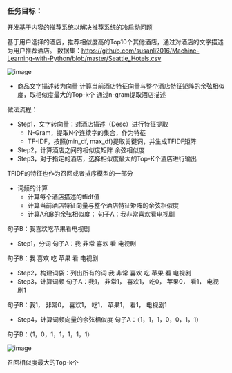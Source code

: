 
### 任务目标：
开发基于内容的推荐系统以解决推荐系统的冷启动问题

基于用户选择的酒店，推荐相似度高的Top10个其他酒店，通过对酒店的文字描述为用户推荐酒店。
数据集：https://github.com/susanli2016/Machine-Learning-with-Python/blob/master/Seattle_Hotels.csv

![image](https://user-images.githubusercontent.com/68730894/115219501-2ec88380-a13a-11eb-842f-387b9ee603e9.png)

* 商品文字描述转为向量
计算当前酒店特征向量与整个酒店特征矩阵的余弦相似度，取相似度最大的Top-k个
通过n-gram提取酒店描述

做法流程：
* Step1，文字转向量：对酒店描述（Desc）进行特征提取
  * N-Gram，提取N个连续字的集合，作为特征
  * TF-IDF，按照(min_df, max_df)提取关键词，并生成TFIDF矩阵
* Step2，计算酒店之间的相似度矩阵
余弦相似度
* Step3，对于指定的酒店，选择相似度最大的Top-K个酒店进行输出

TFIDF的特征也作为召回或者排序模型的一部分

* 词频的计算
  * 计算每个酒店描述的tfidf值
  * 计算当前酒店特征向量与整个酒店特征矩阵的余弦相似度
  * 计算A和B的余弦相似度：
句子A：我非常喜欢看电视剧

句子B：我喜欢吃苹果看电视剧
* Step1，分词
句子A：我 非常 喜欢 看 电视剧

句子B：我 喜欢 吃 苹果 看 电视剧
* Step2，构建词袋：列出所有的词
我 非常 喜欢 吃 苹果 看 电视剧
* Step3，计算词频
句子A：我1， 非常1， 喜欢1， 吃0， 苹果0， 看1， 电视剧1

句子B：我1， 非常0， 喜欢1， 吃1， 苹果1， 看1， 电视剧1
* Step4，计算词频向量的余弦相似度
句子A：（1，1，1，0，0，1，1）

句子B：（1，0，1，1，1，1，1）

![image](https://user-images.githubusercontent.com/68730894/115220110-c3cb7c80-a13a-11eb-907b-3605987421b8.png)

召回相似度最大的Top-k个

